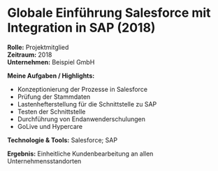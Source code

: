 # Globale Einführung Salesforce mit Integration in SAP (2018)

**Rolle:** Projektmitglied  
**Zeitraum:** 2018    
**Unternehmen:** Beispiel GmbH

**Meine Aufgaben / Highlights:**
-	Konzeptionierung der Prozesse in Salesforce 
-	Prüfung der Stammdaten
-	Lastenhefterstellung für die Schnittstelle zu SAP
-	Testen der Schnittstelle
-	Durchführung von Endanwenderschulungen
-	GoLive und Hypercare


**Technologie & Tools:** Salesforce; SAP

**Ergebnis:** Einheitliche Kundenbearbeitung an allen Unternehmensstandorten
